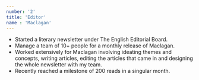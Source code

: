 ```yaml
---
number: '2'
title: 'Editor' 
name : 'Maclagan'
---
```


- Started a literary newsletter under The English Editorial Board.
- Manage a team of 10+ people for a monthly release of Maclagan.
- Worked extensively for Maclagan involving ideating themes and concepts, writing articles, editing the articles that came in and designing the whole newsletter with my team.
- Recently reached a milestone of 200 reads in a singular month.